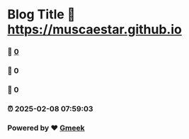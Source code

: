 # Blog Title :link: https://muscaestar.github.io 
### :page_facing_up: [0](https://muscaestar.github.io/tag.html) 
### :speech_balloon: 0 
### :hibiscus: 0 
### :alarm_clock: 2025-02-08 07:59:03 
### Powered by :heart: [Gmeek](https://github.com/Meekdai/Gmeek)
